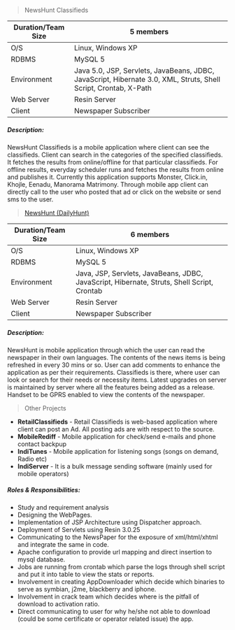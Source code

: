 > NewsHunt Classifieds
    
Duration/Team Size | 5 members
---|------|
O/S | Linux, Windows XP
RDBMS | MySQL 5
Environment| Java 5.0, JSP, Servlets, JavaBeans, JDBC, JavaScript, Hibernate 3.0, XML, Struts, Shell Script, Crontab, X-Path
Web Server | Resin Server
Client|Newspaper Subscriber


##### Description:
   NewsHunt Classifieds is a mobile application where client can see the classifieds. Client can search in the categories of the specified classifieds. It fetches the results from online/offline for that particular classifieds. For offline results, everyday scheduler runs and fetches the results from online and publishes it. Currently this application supports Monster, Click.in, Khojle, Eenadu, Manorama Matrimony. Through mobile app client can directly call to the user who posted that ad or click on the website or send sms to the user.


> <a href="https://en.wikipedia.org/wiki/Dailyhunt">NewsHunt (DailyHunt)</a>

Duration/Team Size | 6 members
---|------|
O/S | Linux, Windows XP
RDBMS | MySQL 5
Environment| Java, JSP, Servlets, JavaBeans, JDBC, JavaScript, Hibernate, Struts, Shell Script, Crontab
Web Server | Resin Server
Client|Newspaper Subscriber

##### Description:
   NewsHunt is mobile application through which the user can read the newspaper in their own languages. The contents of the news items is being refreshed in every 30 mins or so. User can add comments to enhance the application as per their requirements. Classifieds is there, where user can look or search for their needs or necessity items. Latest upgrades on server is maintained by server where all the features being added as a release. Handset to be GPRS enabled to view the contents of the newspaper.


> Other Projects

- **RetailClassifieds** - Retail Classifieds is web-based application where client can post an Ad. All posting ads are with respect to the source.
- **MobileRediff** - Mobile application for check/send e-mails and phone contact backpup
- **IndiTunes** - Mobile application for listening songs (songs on demand, Radio etc)
- **IndiServer** - It is a bulk message sending software (mainly used for mobile operators)



##### Roles & Responsibilities:
- Study and requirement analysis
- Designing the WebPages.
- Implementation of JSP Architecture using Dispatcher approach.
- Deployment of Servlets using Resin 3.0.25
- Communicating to the NewsPaper for the exposure of xml/html/xhtml and integrate the same in code.
- Apache configuration to provide url mapping and direct insertion to mysql database.
- Jobs are running from crontab which parse the logs through shell script and put it into table to view the stats or reports.
- Involvement in creating AppDownloader which decide which binaries to serve as symbian, j2me, blackberry and iphone.
- Involvement in crack team which decides where is the pitfall of download to activation ratio.
- Direct communicating to user for why he/she not able to download (could be some certificate or operator related issue) the app.
